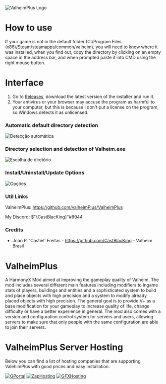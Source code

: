 ![ValheimPlus Logo](https://raw.githubusercontent.com/nxPublic/ValheimPlus/master/logo.png)

# How to use
If your game is not in the default folder (C:/Program Files (x86)/Steam/steamapps/common/valheim), you will need to know where it was installed, when you find out, copy the directory by clicking on an empty space in the address bar, and when prompted paste it into CMD using the right mouse button.

# Interface
1. Go to [Releases](https://github.com/Valheim-Brasil/InstaladorVPlus/releases), download the latest version of the installer and run it.
2. Your antivirus or your browser may accuse the program as harmful to your computer, but this is because I don't put a license on the program, so Windows detects it as unlicensed.

### Automatic default directory detection
![Detecção automática](https://i.imgur.com/dr4pzGW.png)

### Directory selection and detection of Valheim.exe
![Escolha de diretório](https://i.imgur.com/Escliwt.png)

### Install/Uninstall/Update Options
![Opções](https://i.imgur.com/2eoMmaR.png)


### Util Links
ValheimPlus: https://github.com/valheimPlus/ValheimPlus

My Discord: $"{CastBlacKing}"#8944

### Credits
* João P. 'Castiel' Freitas - https://github.com/CastBlacKing - Valheim Brasil

# ValheimPlus
A HarmonyX Mod aimed at improving the gameplay quality of Valheim. The mod includes several different main features including modifiers to ingame stats of players, buildings and entities and a sophisticated system to build and place objects with high precision and a system to modify already placed objects with high precision. The general goal is to provide V+ as a base modification for your gameplay to increase quality of life, change difficulty or have a better experience in general. The mod also comes with a version and configuration control system for servers and users, allowing servers to make sure that only people with the same configuration are able to join their servers.

# ValheimPlus Server Hosting
Below you can find a list of hosting companies that are supporting ValehimPlus with good prices and easy installation.

[![GPortal](http://valheim.plus/gportal/banner.jpg)](http://gportal.valheim.plus/)
[![ZapHosting](http://valheimplus.com/zap/692x127.jpg)](http://zap.valheim.plus/)
[![GFXHosting](https://www.gtxgaming.co.uk/wp-content/uploads/2021/02/valheim_plus_banner-3.png)](http://gtxgaming.valheim.plus/)
